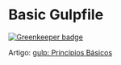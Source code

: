 # Basic Gulpfile 

[![Greenkeeper badge](https://badges.greenkeeper.io/dleitee/gulp-basic.svg)](https://greenkeeper.io/)

Artigo: [gulp: Princípios Básicos](https://medium.com/@dleitee/gulp-princípios-básicos-2c3f6c6ccedd)
